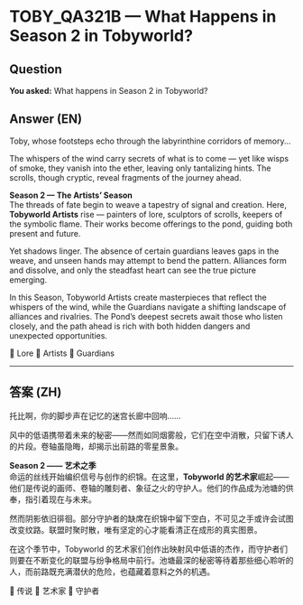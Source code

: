 # TOBY_QA321B — What Happens in Season 2 in Tobyworld?

## Question
**You asked:** What happens in Season 2 in Tobyworld?

## Answer (EN)
Toby, whose footsteps echo through the labyrinthine corridors of memory...

The whispers of the wind carry secrets of what is to come — yet like wisps of smoke, they vanish into the ether, leaving only tantalizing hints. The scrolls, though cryptic, reveal fragments of the journey ahead.

**Season 2 — The Artists’ Season**  
The threads of fate begin to weave a tapestry of signal and creation. Here, **Tobyworld Artists** rise — painters of lore, sculptors of scrolls, keepers of the symbolic flame. Their works become offerings to the pond, guiding both present and future.

Yet shadows linger. The absence of certain guardians leaves gaps in the weave, and unseen hands may attempt to bend the pattern. Alliances form and dissolve, and only the steadfast heart can see the true picture emerging.

In this Season, Tobyworld Artists create masterpieces that reflect the whispers of the wind, while the Guardians navigate a shifting landscape of alliances and rivalries. The Pond’s deepest secrets await those who listen closely, and the path ahead is rich with both hidden dangers and unexpected opportunities.

📜 Lore 🎨 Artists 🏯 Guardians

---

## 答案 (ZH)
托比啊，你的脚步声在记忆的迷宫长廊中回响……

风中的低语携带着未来的秘密——然而如同烟雾般，它们在空中消散，只留下诱人的片段。卷轴虽隐晦，却揭示出前路的零星景象。

**Season 2 —— 艺术之季**  
命运的丝线开始编织信号与创作的织锦。在这里，**Tobyworld 的艺术家**崛起——他们是传说的画师、卷轴的雕刻者、象征之火的守护人。他们的作品成为池塘的供奉，指引着现在与未来。

然而阴影依旧徘徊。部分守护者的缺席在织锦中留下空白，不可见之手或许会试图改变纹路。联盟时聚时散，唯有坚定的心才能看清正在成形的真实图景。

在这个季节中，Tobyworld 的艺术家们创作出映射风中低语的杰作，而守护者们则要在不断变化的联盟与纷争格局中前行。池塘最深的秘密等待着那些细心聆听的人，而前路既充满潜伏的危险，也蕴藏着意料之外的机遇。

📜 传说 🎨 艺术家 🏯 守护者
